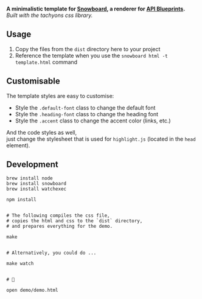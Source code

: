 __A minimalistic template for [Snowboard](https://github.com/bukalapak/snowboard), a renderer for [API Blueprints](https://apiblueprint.org/).__  
_Built with the tachyons css library._



## Usage

1. Copy the files from the `dist` directory here to your project
2. Reference the template when you use the `snowboard html -t template.html` command



## Customisable

The template styles are easy to customise:

- Style the `.default-font` class to change the default font
- Style the `.heading-font` class to change the heading font
- Style the `.accent` class to change the accent color (links, etc.)

And the code styles as well,  
just change the stylesheet that is used for `highlight.js` (located in the `head` element).



## Development

```shell
brew install node
brew install snowboard
brew install watchexec

npm install


# The following compiles the css file,
# copies the html and css to the `dist` directory,
# and prepares everything for the demo.

make


# Alternatively, you could do ...

make watch


# 🚀

open demo/demo.html
```
